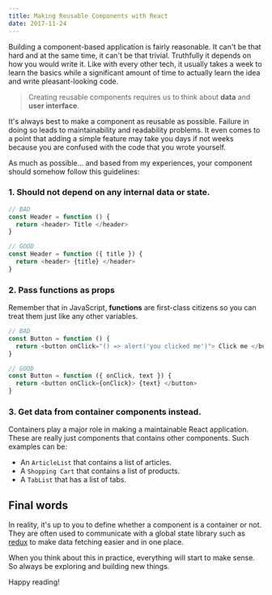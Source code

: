 ```yaml
---
title: Making Reusable Components with React
date: 2017-11-24
---
```


Building a component-based application is fairly reasonable. It can't be that hard and at the
same time, it can't be that trivial. Truthfully it depends on how you would write it. Like with every other tech, it usually takes a week to learn the basics while a significant amount of time to actually learn the idea and write pleasant-looking code.

> Creating reusable components requires us to think about **data** and **user interface**.

It's always best to make a component as reusable as possible. Failure in doing so leads to maintainability and
readability problems. It even comes to a point that adding a simple feature may take you days if not weeks because you are
confused with the code that you wrote yourself.

As much as possible... and based from my experiences, your component should somehow follow this guidelines:

### 1. Should not depend on any internal data or state.

```javascript
// BAD
const Header = function () {
  return <header> Title </header>
}

// GOOD
const Header = function ({ title }) {
  return <header> {title} </header>
}
```

### 2. Pass functions as props

Remember that in JavaScript, **functions** are first-class citizens so you can treat them just like any other
variables.

```javascript
// BAD
const Button = function () {
  return <button onClick="() => alert('you clicked me')"> Click me </button>
}

// GOOD
const Button = function ({ onClick, text }) {
  return <button onClick={onClick}> {text} </button>
}
```

### 3. Get data from container components instead.

Containers play a major role in making a maintainable React application. These are really just components that contains other components. Such examples can be:

- An `ArticleList` that contains a list of articles.
- A `Shopping Cart` that contains a list of products.
- A `TabList` that has a list of tabs.

## Final words

In reality, it's up to you to define whether a component is a container or not. They are often used to communicate
with a global state library such as [redux](https://redux.js.org) to make data fetching easier and in one place.

When you think about this in practice, everything will start to make sense. So always be exploring and building
new things.

Happy reading!